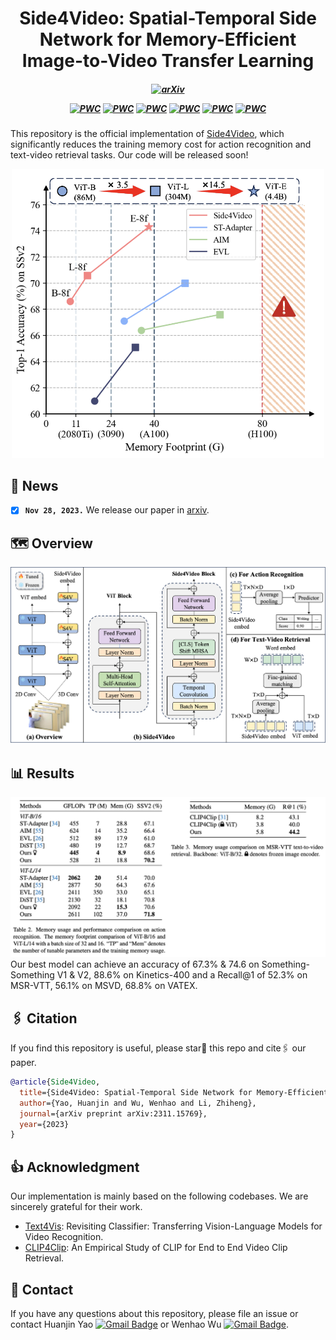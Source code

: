 <div align="center">

<h1> Side4Video: Spatial-Temporal Side Network for Memory-Efficient Image-to-Video Transfer Learning </h1>

<h5 align="center"> 
  
[![arXiv](https://img.shields.io/badge/Arxiv-2311.15769-b31b1b.svg?logo=arXiv)](https://arxiv.org/abs/2311.15769)


[![PWC](https://img.shields.io/endpoint.svg?url=https://paperswithcode.com/badge/side4video-spatial-temporal-side-network-for/action-recognition-in-videos-on-something-1)](https://paperswithcode.com/sota/action-recognition-in-videos-on-something-1?p=side4video-spatial-temporal-side-network-for)
[![PWC](https://img.shields.io/endpoint.svg?url=https://paperswithcode.com/badge/side4video-spatial-temporal-side-network-for/action-classification-on-kinetics-400)](https://paperswithcode.com/sota/action-classification-on-kinetics-400?p=side4video-spatial-temporal-side-network-for)
[![PWC](https://img.shields.io/endpoint.svg?url=https://paperswithcode.com/badge/side4video-spatial-temporal-side-network-for/video-retrieval-on-vatex)](https://paperswithcode.com/sota/video-retrieval-on-vatex?p=side4video-spatial-temporal-side-network-for)
[![PWC](https://img.shields.io/endpoint.svg?url=https://paperswithcode.com/badge/side4video-spatial-temporal-side-network-for/action-recognition-in-videos-on-something)](https://paperswithcode.com/sota/action-recognition-in-videos-on-something?p=side4video-spatial-temporal-side-network-for)
[![PWC](https://img.shields.io/endpoint.svg?url=https://paperswithcode.com/badge/side4video-spatial-temporal-side-network-for/video-retrieval-on-msr-vtt-1ka)](https://paperswithcode.com/sota/video-retrieval-on-msr-vtt-1ka?p=side4video-spatial-temporal-side-network-for)
[![PWC](https://img.shields.io/endpoint.svg?url=https://paperswithcode.com/badge/side4video-spatial-temporal-side-network-for/video-retrieval-on-msvd)](https://paperswithcode.com/sota/video-retrieval-on-msvd?p=side4video-spatial-temporal-side-network-for)

</h5>
</div>

This repository is the official implementation of [Side4Video](https://arxiv.org/abs/2311.15769), which significantly reduces the training memory cost for action recognition and text-video retrieval tasks. Our code will be released soon!
<div align=center>
<img width="500" alt="image" src="imgs/mem.png">
</div>

<!--[![Paper](http://img.shields.io/badge/Paper-arxiv.2307.08908-b31b1b.svg)](https://arxiv.org/abs/2307.08908)-->

## 📰 News
<!-- - [ ] We will release code soon.-->
- [x] **`Nov 28, 2023.`** We release our paper in [arxiv](https://arxiv.org/abs/2311.15769).

## 🗺️ Overview
<!--[The motivation of Side4Video is to reduce the training cost, enabling us to train a larger model with limited resources.-->

<div align=center>
<img width="795" alt="image" src="imgs/Side4Video.png">
</div>

<!-- ![Side4Video](imgs/Side4Video.png) -->

## 📊 Results
<div align=center>
<img width="800" alt="image" src="imgs/memory.png">
</div>
Our best model can achieve an accuracy of 67.3% & 74.6 on Something-Something V1 & V2, 88.6% on Kinetics-400 and a Recall@1 of 52.3% on MSR-VTT, 56.1% on MSVD, 68.8% on VATEX.


## 🖇️ Citation
If you find this repository is useful, please star🌟 this repo and cite🖇️ our paper.
```bibtex
@article{Side4Video,
  title={Side4Video: Spatial-Temporal Side Network for Memory-Efficient Image-to-Video Transfer Learning},
  author={Yao, Huanjin and Wu, Wenhao and Li, Zhiheng},
  journal={arXiv preprint arXiv:2311.15769},
  year={2023}
}
```

## 👍 Acknowledgment
Our implementation is mainly based on the following codebases. We are sincerely grateful for their work.
- [Text4Vis](https://github.com/whwu95/Text4Vis): Revisiting Classifier: Transferring Vision-Language Models for Video Recognition.
- [CLIP4Clip](https://github.com/ArrowLuo/CLIP4Clip): An Empirical Study of CLIP for End to End Video Clip Retrieval.

## 📧 Contact
If you have any questions about this repository, please file an issue or contact Huanjin Yao [![Gmail Badge](https://img.shields.io/badge/-Gmail-25A785?style=flat-square&logo=Gmail&logoColor=white&link=mailto:yaohj22@mails.tsinghua.edu.cn)](mailto:yaohj22@mails.tsinghua.edu.cn) or Wenhao Wu [![Gmail Badge](https://img.shields.io/badge/-Gmail-25A785?style=flat-square&logo=Gmail&logoColor=white&link=mailto:wenhao.wu@sydney.edu.au)](mailto:wenhao.wu@sydney.edu.au).

<!--```
Huanjin Yao: yaohj22@mails.tsinghua.edu.cn
Wenhao Wu: wenhao.wu@sydney.edu.au
```-->
